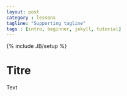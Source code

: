 ```yaml
---
layout: post
category : lessons
tagline: "Supporting tagline"
tags : [intro, beginner, jekyll, tutorial]
---
```

{% include JB/setup %}

# Titre

Text